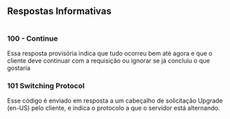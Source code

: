 ## Respostas Informativas
```js

```

### 100 - Continue

Essa resposta provisória indica que tudo ocorreu bem até agora e que o cliente deve continuar com a requisição ou ignorar se já concluiu o que gostaria

### 101 Switching Protocol

Esse código é enviado em resposta a um cabeçalho de solicitação Upgrade (en-US) pelo cliente, e indica o protocolo a que o servidor está alternando.